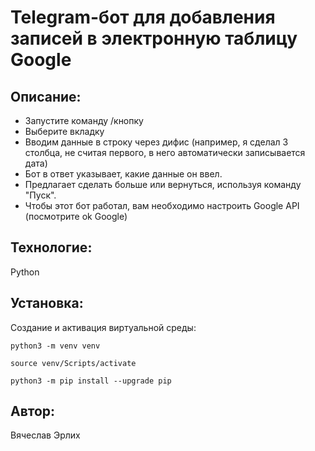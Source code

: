 # Telegram-бот для добавления записей в электронную таблицу Google

## Описание:

- Запустите команду /кнопку
- Выберите вкладку
- Вводим данные в строку через дифис (например, я сделал 3 столбца, не считая первого, в него автоматически записывается дата)
- Бот в ответ указывает, какие данные он ввел.
- Предлагает сделать больше или вернуться, используя команду "Пуск".
- Чтобы этот бот работал, вам необходимо настроить Google API (посмотрите ok Google)

## Технологие:

Python

## Установка:

Создание и активация виртуальной среды:

```
python3 -m venv venv
```

```
source venv/Scripts/activate
```

```
python3 -m pip install --upgrade pip
```

## Автор:
Вячеслав Эрлих
